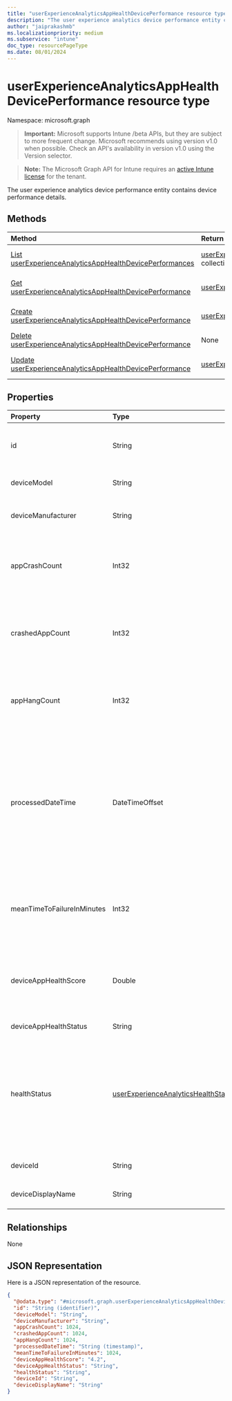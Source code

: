 ```yaml
---
title: "userExperienceAnalyticsAppHealthDevicePerformance resource type"
description: "The user experience analytics device performance entity contains device performance details."
author: "jaiprakashmb"
ms.localizationpriority: medium
ms.subservice: "intune"
doc_type: resourcePageType
ms.date: 08/01/2024
---
```


# userExperienceAnalyticsAppHealthDevicePerformance resource type

Namespace: microsoft.graph

> **Important:** Microsoft supports Intune /beta APIs, but they are subject to more frequent change. Microsoft recommends using version v1.0 when possible. Check an API's availability in version v1.0 using the Version selector.

> **Note:** The Microsoft Graph API for Intune requires an [active Intune license](https://go.microsoft.com/fwlink/?linkid=839381) for the tenant.

The user experience analytics device performance entity contains device performance details.

## Methods
|Method|Return Type|Description|
|:---|:---|:---|
|[List userExperienceAnalyticsAppHealthDevicePerformances](../api/intune-devices-userexperienceanalyticsapphealthdeviceperformance-list.md)|[userExperienceAnalyticsAppHealthDevicePerformance](../resources/intune-devices-userexperienceanalyticsapphealthdeviceperformance.md) collection|List properties and relationships of the [userExperienceAnalyticsAppHealthDevicePerformance](../resources/intune-devices-userexperienceanalyticsapphealthdeviceperformance.md) objects.|
|[Get userExperienceAnalyticsAppHealthDevicePerformance](../api/intune-devices-userexperienceanalyticsapphealthdeviceperformance-get.md)|[userExperienceAnalyticsAppHealthDevicePerformance](../resources/intune-devices-userexperienceanalyticsapphealthdeviceperformance.md)|Read properties and relationships of the [userExperienceAnalyticsAppHealthDevicePerformance](../resources/intune-devices-userexperienceanalyticsapphealthdeviceperformance.md) object.|
|[Create userExperienceAnalyticsAppHealthDevicePerformance](../api/intune-devices-userexperienceanalyticsapphealthdeviceperformance-create.md)|[userExperienceAnalyticsAppHealthDevicePerformance](../resources/intune-devices-userexperienceanalyticsapphealthdeviceperformance.md)|Create a new [userExperienceAnalyticsAppHealthDevicePerformance](../resources/intune-devices-userexperienceanalyticsapphealthdeviceperformance.md) object.|
|[Delete userExperienceAnalyticsAppHealthDevicePerformance](../api/intune-devices-userexperienceanalyticsapphealthdeviceperformance-delete.md)|None|Deletes a [userExperienceAnalyticsAppHealthDevicePerformance](../resources/intune-devices-userexperienceanalyticsapphealthdeviceperformance.md).|
|[Update userExperienceAnalyticsAppHealthDevicePerformance](../api/intune-devices-userexperienceanalyticsapphealthdeviceperformance-update.md)|[userExperienceAnalyticsAppHealthDevicePerformance](../resources/intune-devices-userexperienceanalyticsapphealthdeviceperformance.md)|Update the properties of a [userExperienceAnalyticsAppHealthDevicePerformance](../resources/intune-devices-userexperienceanalyticsapphealthdeviceperformance.md) object.|

## Properties
|Property|Type|Description|
|:---|:---|:---|
|id|String|The unique identifier of the user experience analytics device performance object. Supports: $select, $OrderBy. Read-only.|
|deviceModel|String|The model name of the device. Supports: $select, $OrderBy. Read-only.|
|deviceManufacturer|String|The manufacturer name of the device. Supports: $select, $OrderBy. Read-only.|
|appCrashCount|Int32|The number of application crashes for the device. Valid values 0 to 2147483647. Supports: $filter, $select, $OrderBy. Read-only. Valid values -2147483648 to 2147483647|
|crashedAppCount|Int32|The number of distinct application crashes for the device. Valid values 0 to 2147483647. Supports: $select, $OrderBy. Read-only. Valid values -2147483648 to 2147483647|
|appHangCount|Int32|The number of application hangs for the device. Valid values 0 to 2147483647. Supports: $select, $OrderBy. Read-only. Valid values -2147483648 to 2147483647|
|processedDateTime|DateTimeOffset|The date and time when the statistics were last computed. The value cannot be modified and is automatically populated when the statistics are computed. The Timestamp type represents date and time information using ISO 8601 format and is always in UTC time. For example, midnight UTC on Jan 1, 2022 would look like this: '2022-01-01T00:00:00Z'. Returned by default. Read-only.|
|meanTimeToFailureInMinutes|Int32|The mean time to failure for the application in minutes. Valid values 0 to 2147483647. Supports: $filter, $select, $OrderBy. Read-only. Valid values -2147483648 to 2147483647|
|deviceAppHealthScore|Double|The application health score of the device. Valid values 0 to 100. Supports: $filter, $select, $OrderBy. Read-only. Valid values -1.79769313486232E+308 to 1.79769313486232E+308|
|deviceAppHealthStatus|String|The overall app health status of the device.|
|healthStatus|[userExperienceAnalyticsHealthState](../resources/intune-devices-userexperienceanalyticshealthstate.md)|The health state of the user experience analytics device. Possible values are: unknown, insufficientData, needsAttention, meetingGoals. Unknown by default. Supports: $filter, $select, $OrderBy. Read-only. Possible values are: `unknown`, `insufficientData`, `needsAttention`, `meetingGoals`, `unknownFutureValue`.|
|deviceId|String|The Intune device id of the device. Supports: $select, $OrderBy. Read-only.|
|deviceDisplayName|String|The name of the device. Supports: $select, $OrderBy. Read-only.|

## Relationships
None

## JSON Representation
Here is a JSON representation of the resource.
<!-- {
  "blockType": "resource",
  "keyProperty": "id",
  "@odata.type": "microsoft.graph.userExperienceAnalyticsAppHealthDevicePerformance"
}
-->
``` json
{
  "@odata.type": "#microsoft.graph.userExperienceAnalyticsAppHealthDevicePerformance",
  "id": "String (identifier)",
  "deviceModel": "String",
  "deviceManufacturer": "String",
  "appCrashCount": 1024,
  "crashedAppCount": 1024,
  "appHangCount": 1024,
  "processedDateTime": "String (timestamp)",
  "meanTimeToFailureInMinutes": 1024,
  "deviceAppHealthScore": "4.2",
  "deviceAppHealthStatus": "String",
  "healthStatus": "String",
  "deviceId": "String",
  "deviceDisplayName": "String"
}
```
